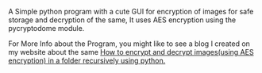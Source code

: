 A Simple python program with a cute GUI for encryption of images for safe storage and decryption of the same, It uses AES encryption using the pycryptodome module.

For More Info about the Program, you might like to see a blog I created on my website about the same <a href="https://www.quantumrealm.in/computetech/how-encrypt-and-decrypt-images-using-python-and-pycryptodome/">How to encrypt and decrypt images(using AES encryption) in a folder recursively using python.</a>
